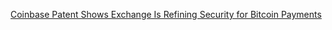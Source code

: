 [Coinbase Patent Shows Exchange Is Refining Security for Bitcoin Payments](https://cointelegraph.com/news/coinbase-patent-shows-exchange-is-refining-security-for-bitcoin-payments)